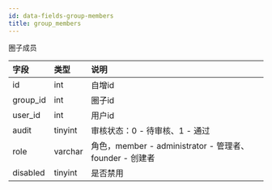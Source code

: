 ```yaml
---
id: data-fields-group-members
title: group_members
---
```


圈子成员

| 字段 | 类型 | 说明 |
| :- | :- | :- |
| id | int | 自增id |
| group_id | int | 圈子id |
| user_id | int | 用户id |
| audit | tinyint | 审核状态：0 - 待审核、1 - 通过 |
| role | varchar | 角色，member - administrator - 管理者、founder - 创建者 |
| disabled | tinyint | 是否禁用 |
